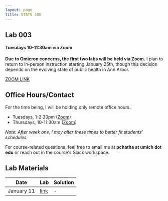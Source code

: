 ```yaml
---
layout: page
title: STATS 306
---
```

## Lab 003 
#### Tuesdays 10-11:30am via Zoom

**Due to Omicron concerns, the first two labs will be held via Zoom.** I plan to return to in-person instruction starting January 25th, though this decision depends on the evolving state of public health in Ann Arbor.

[ZOOM LINK](https://umich.zoom.us/j/97271299787)

## Office Hours/Contact
For the time being, I will be holding only remote office hours.

- Tuesdays, 1-2:30pm ([Zoom](https://umich.zoom.us/j/95153791660))
- Thursdays, 10-11:30am ([Zoom](https://umich.zoom.us/j/95153791660))

*Note: After week one, I may alter these times to better fit students' schedules.*

For course-related questions, feel free to email me at **pchatha at umich dot edu** or reach out in the course's Slack workspace.  
## Lab Materials

| Date       | Lab  | Solution |
|------------|------|----------|
| January 11 | [link](https://colab.research.google.com/github/chathasphere/chathasphere.github.io/blob/main/teaching/306_materials/003_lab1.ipynb) | -     |